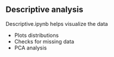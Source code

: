 ## Descriptive analysis
Descriptive.ipynb helps visualize the data
- Plots distributions
- Checks for missing data
- PCA analysis
